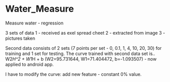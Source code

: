 # Water_Measure
Measure water - regression

3 sets of data
 1 - received as exel spread cheet
 2 - extracted from image
 3 - pictures taken

Second data consists of 2 sets (7 points per set - 0, 0.1, 1, 4, 10, 20, 30) for training and 1 set for testing.
The curve trained with second data set is..
W2*H^2 + W1*H + b
(W2=95.731644, W1=71.404472, b=-1.093507) - now applied to android app.


I have to modify the curve: add new feature - constant 0% value.





